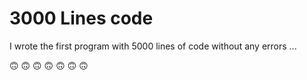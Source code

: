 # 3000 Lines code

I wrote the first program with 5000 lines of code without any errors ...

🙃 🙃 🙃 🙃 🙃 🙃 🙃
